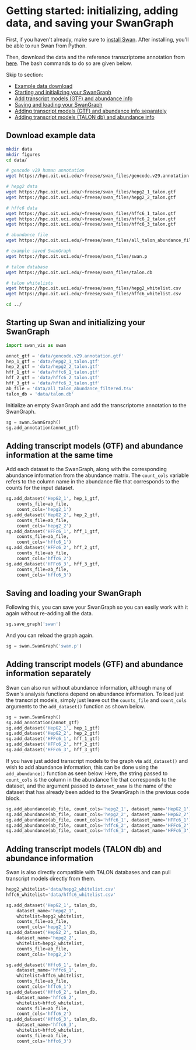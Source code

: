 #  Getting started: initializing, adding data, and saving your SwanGraph 

First, if you haven't already, make sure to [install Swan](https://github.com/fairliereese/swan_vis/wiki#installation).
After installing, you'll be able to run Swan from Python.

Then, download the data and the reference transcriptome annotation from [here](https://hpc.oit.uci.edu/~freese/swan_files/). The bash commands to do so are given below.

Skip to section: 
* [Example data download](#data_download)
* [Starting and initializing your SwanGraph](#init)
* [Add transcript models (GTF) and abundance info](#gtf_ab)
* [Saving and loading your SwanGraph](#save_load)
* [Adding transcript models (GTF) and abundance info separately](#gtf_ab_sep)
* [Adding transcript models (TALON db) and abundance info](#db_ab)

## <a name="data_download"></a> Download example data
```bash
mkdir data
mkdir figures
cd data/

# gencode v29 human annotation
wget https://hpc.oit.uci.edu/~freese/swan_files/gencode.v29.annotation.gtf

# hepg2 data
wget https://hpc.oit.uci.edu/~freese/swan_files/hepg2_1_talon.gtf
wget https://hpc.oit.uci.edu/~freese/swan_files/hepg2_2_talon.gtf

# hffc6 data
wget https://hpc.oit.uci.edu/~freese/swan_files/hffc6_1_talon.gtf
wget https://hpc.oit.uci.edu/~freese/swan_files/hffc6_2_talon.gtf
wget https://hpc.oit.uci.edu/~freese/swan_files/hffc6_3_talon.gtf

# abundance file
wget https://hpc.oit.uci.edu/~freese/swan_files/all_talon_abundance_filtered.tsv

# example saved SwanGraph
wget https://hpc.oit.uci.edu/~freese/swan_files/swan.p

# talon database
wget https://hpc.oit.uci.edu/~freese/swan_files/talon.db

# talon whitelists
wget https://hpc.oit.uci.edu/~freese/swan_files/hepg2_whitelist.csv
wget https://hpc.oit.uci.edu/~freese/swan_files/hffc6_whitelist.csv

cd ../
```

## <a name="init"></a>Starting up Swan and initializing your SwanGraph


```python
import swan_vis as swan

annot_gtf = 'data/gencode.v29.annotation.gtf'
hep_1_gtf = 'data/hepg2_1_talon.gtf'
hep_2_gtf = 'data/hepg2_2_talon.gtf'
hff_1_gtf = 'data/hffc6_1_talon.gtf'
hff_2_gtf = 'data/hffc6_2_talon.gtf'
hff_3_gtf = 'data/hffc6_3_talon.gtf'
ab_file = 'data/all_talon_abundance_filtered.tsv'
talon_db = 'data/talon.db'
```

Initialize an empty SwanGraph and add the transcriptome annotation to the SwanGraph.


```python
sg = swan.SwanGraph()
sg.add_annotation(annot_gtf)
```

## <a name="gtf_ab"></a>Adding transcript models (GTF) and abundance information at the same time

Add each dataset to the SwanGraph, along with the corresponding abundance information from the abundance matrix. The `count_cols` variable refers to the column name in the abundance file that corresponds to the counts for the input dataset.


```python
sg.add_dataset('HepG2_1', hep_1_gtf,
	counts_file=ab_file,
	count_cols='hepg2_1')
sg.add_dataset('HepG2_2', hep_2_gtf,
	counts_file=ab_file,
	count_cols='hepg2_2')
sg.add_dataset('HFFc6_1', hff_1_gtf,
	counts_file=ab_file,
	count_cols='hffc6_1')
sg.add_dataset('HFFc6_2', hff_2_gtf,
	counts_file=ab_file,
	count_cols='hffc6_2')
sg.add_dataset('HFFc6_3', hff_3_gtf,
	counts_file=ab_file,
	count_cols='hffc6_3')
```

##  <a name="save_load"></a>Saving and loading your SwanGraph

Following this, you can save your SwanGraph so you can easily work with it again without re-adding all the data.


```python
sg.save_graph('swan')
```

And you can reload the graph again.


```python
sg = swan.SwanGraph('swan.p')
```

##  <a name="gtf_ab_sep"></a>Adding transcript models (GTF) and abundance information separately

Swan can also run without abundance information, although many of Swan's analysis functions depend on abundance information. To load just the transcript models, simply just leave out the `counts_file` and `count_cols` arguments to the `add_dataset()` function as shown below.


```python
sg = swan.SwanGraph()
sg.add_annotation(annot_gtf)
sg.add_dataset('HepG2_1', hep_1_gtf)
sg.add_dataset('HepG2_2', hep_2_gtf)
sg.add_dataset('HFFc6_1', hff_1_gtf)
sg.add_dataset('HFFc6_2', hff_2_gtf)
sg.add_dataset('HFFc6_3', hff_3_gtf)
```


If you have just added transcript models to the graph via `add_dataset()` and wish to add abundance information, this can be done using the `add_abundance()` function as seen below. Here, the string passed to `count_cols` is the column in the abundance file that corresponds to the dataset, and the argument passed to `dataset_name` is the name of the dataset that has already been added to the SwanGraph in the previous code block.


```python
sg.add_abundance(ab_file, count_cols='hepg2_1', dataset_name='HepG2_1')
sg.add_abundance(ab_file, count_cols='hepg2_2', dataset_name='HepG2_2')
sg.add_abundance(ab_file, count_cols='hffc6_1', dataset_name='HFFc6_1')
sg.add_abundance(ab_file, count_cols='hffc6_2', dataset_name='HFFc6_2')
sg.add_abundance(ab_file, count_cols='hffc6_3', dataset_name='HFFc6_3')
```

## <a name="db_ab"></a> Adding transcript models (TALON db) and abundance information

Swan is also directly compatible with TALON databases and can pull transcript models directly from them. 


```python
hepg2_whitelist='data/hepg2_whitelist.csv'
hffc6_whitelist='data/hffc6_whitelist.csv'
```


```python
sg.add_dataset('HepG2_1', talon_db,
    dataset_name='hepg2_1',
    whitelist=hepg2_whitelist,
	counts_file=ab_file,
	count_cols='hepg2_1')
sg.add_dataset('HepG2_2', talon_db,
    dataset_name='hepg2_2',
    whitelist=hepg2_whitelist,
	counts_file=ab_file,
	count_cols='hepg2_2')

sg.add_dataset('Hffc6_1', talon_db,
    dataset_name='hffc6_1',
    whitelist=hffc6_whitelist,
	counts_file=ab_file,
	count_cols='hffc6_1')
sg.add_dataset('Hffc6_2', talon_db,
    dataset_name='hffc6_2',
    whitelist=hffc6_whitelist,
	counts_file=ab_file,
	count_cols='hffc6_2')
sg.add_dataset('Hffc6_3', talon_db,
    dataset_name='hffc6_3',
    whitelist=hffc6_whitelist,
	counts_file=ab_file,
	count_cols='hffc6_3')
```

